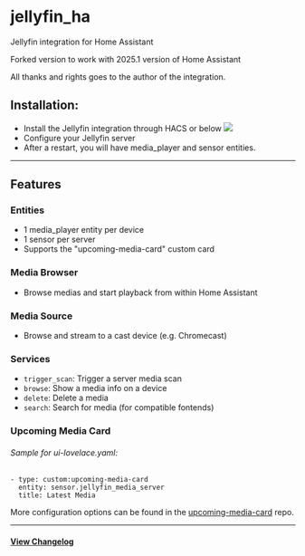 # jellyfin_ha

Jellyfin integration for Home Assistant

Forked version to work with 2025.1 version of Home Assistant

All thanks and rights goes to the author of the integration. 

## Installation:

- Install the Jellyfin integration through HACS or below
  ![](https://my.home-assistant.io/badges/config_flow_start.svg)
- Configure your Jellyfin server
- After a restart, you will have media_player and sensor entities.

---

## Features

### Entities

- 1 media_player entity per device
- 1 sensor per server
- Supports the "upcoming-media-card" custom card

### Media Browser

- Browse medias and start playback from within Home Assistant

### Media Source

- Browse and stream to a cast device (e.g. Chromecast)

### Services

- `trigger_scan`: Trigger a server media scan
- `browse`: Show a media info on a device
- `delete`: Delete a media
- `search`: Search for media (for compatible fontends)

### Upcoming Media Card

###### Sample for ui-lovelace.yaml:

```
- type: custom:upcoming-media-card
  entity: sensor.jellyfin_media_server
  title: Latest Media
```

More configuration options can be found in the [upcoming-media-card](https://github.com/custom-cards/upcoming-media-card#options) repo.

---

#### [View Changelog](changelog/changelog.md)


